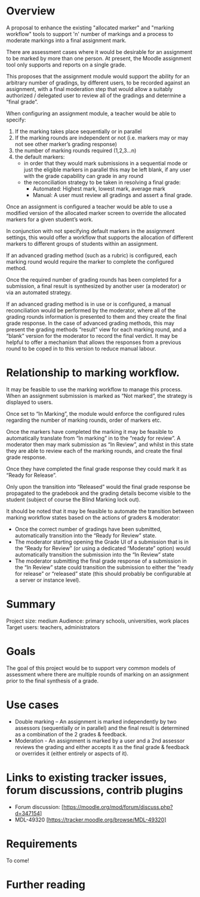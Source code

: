# Overview
A proposal to enhance the existing "allocated marker" and "marking workflow" tools to support 'n' number of markings and a process to moderate markings into a final assignment mark.

There are assessment cases where it would be desirable for an assignment to be marked by more than one person. At present, the Moodle assignment tool only supports and reports on a single grade.

This proposes that the assignment module would support the ability for an arbitrary number of gradings, by different users, to be recorded against an assignment, with a final moderation step that would allow a suitably authorized / delegated user to review all of the gradings and determine a “final grade”.

When configuring an assignment module, a teacher would be able to specify:

1. If the marking takes place sequentially or in parallel
2. If the marking rounds are independent or not (i.e. markers may or may not see other marker’s grading response)
3. the number of marking rounds required (1,2,3…n)
4. the default markers:
    * in order that they would mark submissions in a sequential mode or just the eligible markers in parallel this may be left blank, if any user with the grade capability can grade in any round
    * the reconciliation strategy to be taken in resolving a final grade:
        * Automated: Highest mark, lowest mark, average mark
        * Manual: A user must review all gradings and assert a final grade. 

Once an assignment is configured a teacher would be able to use a modified version of the allocated marker screen to override the allocated markers for a given student’s work.

In conjunction with not specifying default markers in the assignment settings, this would offer a workflow that supports the allocation of different markers to different groups of students within an assignment.

If an advanced grading method (such as a rubric) is configured, each marking round would require the marker to complete the configured method.

Once the required number of grading rounds has been completed for a submission, a final result is synthesized by another user (a moderator) or via an automated strategy.

If an advanced grading method is in use or is configured, a manual reconciliation would be performed by the moderator, where all of the grading rounds information is presented to them and they create the final grade response. In the case of advanced grading methods, this may present the grading methods “result” view for each marking round, and a “blank” version for the moderator to record the final verdict. It may be helpful to offer a mechanism that allows the responses from a previous round to be coped in to this version to reduce manual labour.

# Relationship to marking workflow.
It may be feasible to use the marking workflow to manage this process. When an assignment submission is marked as “Not marked”, the strategy is displayed to users.

Once set to “In Marking”, the module would enforce the configured rules regarding the number of marking rounds, order of markers etc.

Once the markers have completed the marking it may be feasible to automatically translate from “In marking” in to the “ready for review”. A moderator then may mark submission as “In Review”, and whilst in this state they are able to review each of the marking rounds, and create the final grade response.

Once they have completed the final grade response they could mark it as “Ready for Release”.

Only upon the transition into “Released” would the final grade response be propagated to the gradebook and the grading details become visible to the student (subject of course the Blind Marking lock out).

It should be noted that it may be feasible to automate the transition between marking workflow states based on the actions of graders & moderator:

* Once the correct number of gradings have been submitted, automatically transition into the “Ready for Review” state.
* The moderator starting opening the Grade UI of a submission that is in the “Ready for Review” (or using a dedicated “Moderate” option) would automatically transition the submission into the “In Review” state
* The moderator submitting the final grade response of a submission in the “In Review” state could transition the submission to either the “ready for release” or “released” state (this should probably be configurable at a server or instance level).

# Summary
Project size: medium
Audience: primary schools, universities, work places
Target users: teachers, administrators

# Goals
The goal of this project would be to support very common models of assessment where there are multiple rounds of marking on an assignment prior to the final synthesis of a grade.

# Use cases
* Double marking – An assignment is marked independently by two assessors (sequentially or in parallel) and the final result is determined as a combination of the 2 grades & feedback.
* Moderation  - An assignment is marked by a user and a 2nd assessor reviews the grading and either accepts it as the final grade & feedback or overrides it (either entirely or aspects of it). 

# Links to existing tracker issues, forum discussions, contrib plugins
* Forum discussion: [https://moodle.org/mod/forum/discuss.php?d=347154]
* MDL-49320 [https://tracker.moodle.org/browse/MDL-49320]

 
# Requirements
To come!

# Further reading
